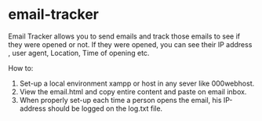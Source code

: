 # email-tracker
Email Tracker allows you to send emails and track those emails to see if they were opened or not. If they were opened, you can see their IP address , user agent, Location, Time of opening etc.

How to:

 1. Set-up a local environment xampp or host in any sever like 000webhost.
 2. View the email.html and copy entire content and paste on email inbox.
 3. When properly set-up each time a person opens the email, his IP-address should be logged on the log.txt file.
